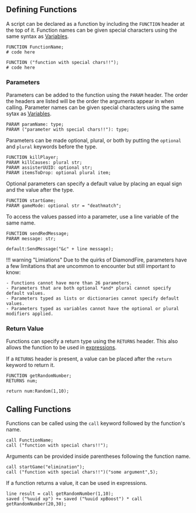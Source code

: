 ## Defining Functions
A script can be declared as a function by including the `FUNCTION` header at the top of it. Function names can be given special characters using the same syntax as [Variables](../codeitems/variable.md#string-names).
```tc
FUNCTION FunctionName;
# code here
```

```tc
FUNCTION ("function with special chars!!");
# code here
```

### Parameters
Parameters can be added to the function using the `PARAM` header. The order the headers are listed will be the order the arguments appear in when calling. Parameter names can be given special characters using the same sytax as [Variables](../codeitems/variable.md#string-names).

```tc
PARAM paramName: type;
PARAM ("parameter with special chars!!"): type;
```

Parameters can be made optional, plural, or both by putting the `optional` and `plural` keywords before the type.

```tc
FUNCTION killPlayer;
PARAM killCauses: plural str;
PARAM assisterUUID: optional str;
PARAM itemsToDrop: optional plural item;
```

Optional parameters can specify a default value by placing an equal sign and the value after the type.

```tc
FUNCTION startGame;
PARAM gameMode: optional str = "deathmatch";
```

To access the values passed into a parameter, use a line variable of the same name.
```tc
FUNCTION sendRedMessage;
PARAM message: str;

default:SendMessage("&c" + line message);
```

!!! warning "Limiations"
    Due to the quirks of DiamondFire, parameters have a few limitations that are uncommon to encounter but still important to know:
    
    - Functions cannot have more than 26 parameters.
    - Parameters that are both optional *and* plural cannot specify default values.
    - Parameters typed as lists or dictionaries cannot specify default values.
    - Parameters typed as variables cannot have the optional or plural modifiers applied.    


### Return Value
Functions can specify a return type using the `RETURNS` header. This also allows the function to be used in [expressions](../language_features/expressions.md). 

If a `RETURNS` header is present, a value can be placed after the `return` keyword to return it.

```tc
FUNCTION getRandomNumber;
RETURNS num;

return num:Random(1,10);
```

## Calling Functions
Functions can be called using the `call` keyword followed by the function's name. 

```tc
call FunctionName;
call ("function with special chars!!");
```

Arguments can be provided inside parentheses following the function name.
```tc
call startGame("elimination");
call ("function with special chars!!")("some argument",5);
```

If a function returns a value, it can be used in expressions.

```tc
line result = call getRandomNumber(1,10);
saved ("%uuid xp") += saved ("%uuid xpBoost") * call getRandomNumber(20,30);
```